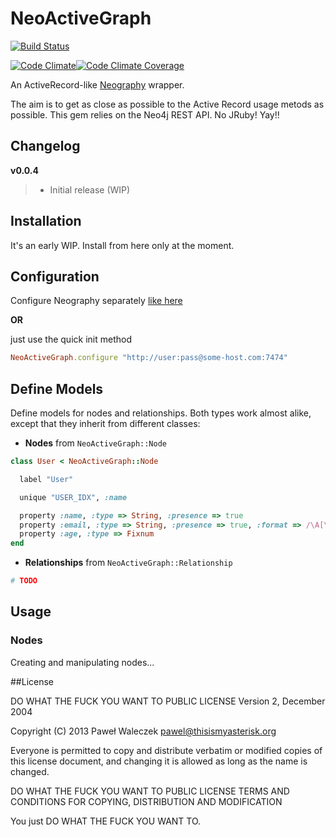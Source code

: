 # NeoActiveGraph
[![Build Status](https://travis-ci.org/pwaleczek/neo_active_graph.svg?branch=master)](https://travis-ci.org/pwaleczek/neo_active_graph)

[![Code Climate](https://codeclimate.com/github/pwaleczek/neo_active_graph.png)![Code Climate Coverage](https://codeclimate.com/github/pwaleczek/neo_active_graph/coverage.png)](https://codeclimate.com/github/pwaleczek/neo_active_graph)

An ActiveRecord-like [Neography](https://github.com/maxdemarzi/neography) wrapper.

The aim is to get as close as possible to the Active Record usage metods as possible. This gem relies on the Neo4j REST API. No JRuby! Yay!!

## Changelog

__v0.0.4__
> * Initial release (WIP)

## Installation
It's an early WIP. Install from here only at the moment.

## Configuration

Configure Neography separately [like here](https://github.com/maxdemarzi/neography/wiki/Configuration-and-initialization)

__OR__

just use the quick init method

```ruby
NeoActiveGraph.configure "http://user:pass@some-host.com:7474"
```

## Define Models

Define models for nodes and relationships.
Both types work almost alike, except that they inherit from different classes:

- __Nodes__ from `NeoActiveGraph::Node`

```ruby
class User < NeoActiveGraph::Node

  label "User"

  unique "USER_IDX", :name

  property :name, :type => String, :presence => true
  property :email, :type => String, :presence => true, :format => /\A[\w+\-.]+@[a-z\d\-.]+\.[a-z]+\z/i
  property :age, :type => Fixnum
end
```

- __Relationships__ from `NeoActiveGraph::Relationship`

```ruby
# TODO
```

## Usage

### Nodes

Creating and manipulating nodes...



##License

DO WHAT THE FUCK YOU WANT TO PUBLIC LICENSE Version 2, December 2004

Copyright (C) 2013 Paweł Waleczek pawel@thisismyasterisk.org

Everyone is permitted to copy and distribute verbatim or modified copies of this license document, and changing it is allowed as long as the name is changed.

DO WHAT THE FUCK YOU WANT TO PUBLIC LICENSE TERMS AND CONDITIONS FOR COPYING, DISTRIBUTION AND MODIFICATION

You just DO WHAT THE FUCK YOU WANT TO.
